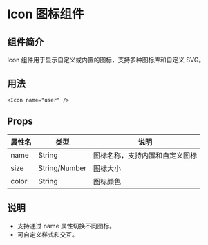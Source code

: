 # Icon 图标组件

## 组件简介
Icon 组件用于显示自定义或内置的图标，支持多种图标库和自定义 SVG。

## 用法
```vue
<Icon name="user" />
```

## Props
| 属性名 | 类型 | 说明 |
| ------ | ---- | ---- |
| name | String | 图标名称，支持内置和自定义图标 |
| size | String/Number | 图标大小 |
| color | String | 图标颜色 |

## 说明
- 支持通过 name 属性切换不同图标。
- 可自定义样式和交互。 